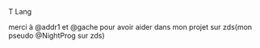 T Lang

merci à @addr1 et @gache pour avoir aider dans mon projet sur zds(mon pseudo @NightProg sur zds)
